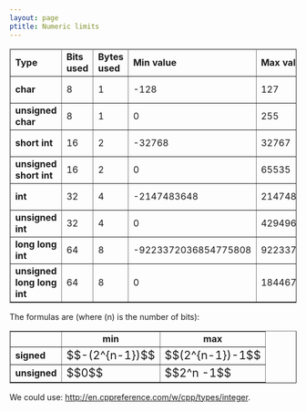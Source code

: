 ```yaml
---
layout: page
ptitle: Numeric limits
---
```


<script src="https://cdn.mathjax.org/mathjax/latest/MathJax.js?config=TeX-MML-AM_CHTML" async="" type="text/javascript">// <![CDATA[
// ]]&gt;</script>
<table border="1px">
<thead>
<tr>
<td><strong>Type</strong></td>
<td><strong>Bits used</strong></td>
<td><strong>Bytes used</strong></td>
<td><strong>Min value</strong></td>
<td><strong>Max value</strong></td>
<td><center><strong>Min formula</strong></center></td>
<td><center><strong>Max formula</strong></center></td>
</tr>
</thead>
<tbody>
<tr>
<td><strong>char</strong></td>
<td>8</td>
<td>1</td>
<td>-128</td>
<td>127</td>
<td style="text-align: center;">$$-(2^{7})$$</td>
<td>$$2^{7}-1$$</td>
</tr>
<tr>
<td><strong>unsigned char</strong></td>
<td>8</td>
<td>1</td>
<td>0</td>
<td>255</td>
<td>$$0$$</td>
<td>$$2^{8}-1$$</td>
</tr>
<tr>
<td><strong>short int</strong></td>
<td>16</td>
<td>2</td>
<td>-32768</td>
<td>32767</td>
<td>$$-(2^{15})$$</td>
<td>$$2^{15}-1$$</td>
</tr>
<tr>
<td><strong>unsigned short int</strong></td>
<td>16</td>
<td>2</td>
<td>0</td>
<td>65535</td>
<td>$$0$$</td>
<td>$$2^{16}-1$$</td>
</tr>
<tr>
<td><strong>int</strong></td>
<td>32</td>
<td>4</td>
<td>-2147483648</td>
<td>2147483647</td>
<td>$$-(2^{31})$$</td>
<td>$$2^{31}-1$$</td>
</tr>
<tr>
<td><strong>unsigned int</strong></td>
<td>32</td>
<td>4</td>
<td>0</td>
<td>4294967295</td>
<td>$$0$$</td>
<td>$$2^{32}-1$$</td>
</tr>
<tr>
<td><strong>long long int</strong></td>
<td>64</td>
<td>8</td>
<td>-9223372036854775808</td>
<td>9223372036854775807</td>
<td>$$-(2^{63})$$</td>
<td>$$2^{63}-1$$</td>
</tr>
<tr>
<td><strong>unsigned long long int</strong></td>
<td>64</td>
<td>8</td>
<td>0</td>
<td>18446744073709551615</td>
<td>$$0$$</td>
<td>$$2^{64}-1$$</td>
</tr>
</tbody>
</table>
<p>The formulas are (where (n) is the number of bits):</p>
<table border="1px">
<tbody>
<tr>
<td></td>
<td style="text-align: center;"><strong>min</strong></td>
<td style="text-align: center;"><strong>max</strong></td>
</tr>
<tr>
<td><strong>signed</strong></td>
<td><span style="font-size: 20px;">$$-(2^{n-1})$$</span></td>
<td><span style="font-size: 20px;">$$(2^{n-1})-1$$</span></td>
</tr>
<tr>
<td><strong>unsigned </strong></td>
<td><span style="font-size: 20px;">$$0$$</span></td>
<td><span style="font-size: 20px;">$$2^n -1$$</span></td>
</tr>
</tbody>
</table>
We could use: <a href="http://en.cppreference.com/w/cpp/types/integer" target="_blank">http://en.cppreference.com/w/cpp/types/integer</a>.
